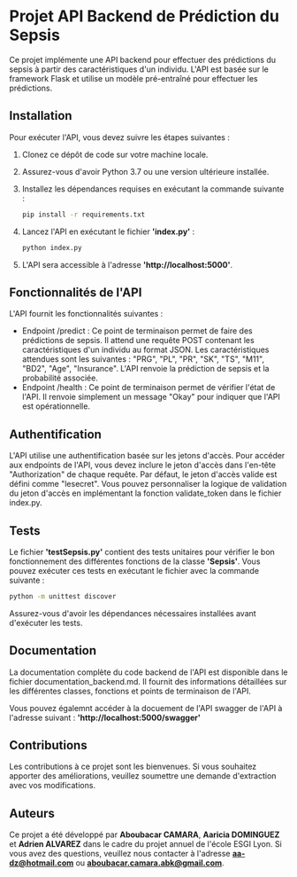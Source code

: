 # Projet API Backend de Prédiction du Sepsis

Ce projet implémente une API backend pour effectuer des prédictions du sepsis à partir des caractéristiques d'un individu. L'API est basée sur le framework Flask et utilise un modèle pré-entraîné pour effectuer les prédictions.

## Installation

Pour exécuter l'API, vous devez suivre les étapes suivantes :

1. Clonez ce dépôt de code sur votre machine locale.

2. Assurez-vous d'avoir Python 3.7 ou une version ultérieure installée.

3. Installez les dépendances requises en exécutant la commande suivante :

   ```bash
   pip install -r requirements.txt

4. Lancez l'API en exécutant le fichier **'index.py'** :

   ```bash
   python index.py

5. L'API sera accessible à l'adresse **'http://localhost:5000'**.

## Fonctionnalités de l'API

L'API fournit les fonctionnalités suivantes :

- Endpoint /predict : Ce point de terminaison permet de faire des prédictions de sepsis. Il attend une requête POST contenant les caractéristiques d'un individu au format JSON. Les caractéristiques attendues sont les suivantes : "PRG", "PL", "PR", "SK", "TS", "M11", "BD2", "Age", "Insurance". L'API renvoie la prédiction de sepsis et la probabilité associée.
- Endpoint /health : Ce point de terminaison permet de vérifier l'état de l'API. Il renvoie simplement un message "Okay" pour indiquer que l'API est opérationnelle.

## Authentification

L'API utilise une authentification basée sur les jetons d'accès. Pour accéder aux endpoints de l'API, vous devez inclure le jeton d'accès dans l'en-tête "Authorization" de chaque requête. Par défaut, le jeton d'accès valide est défini comme "lesecret". Vous pouvez personnaliser la logique de validation du jeton d'accès en implémentant la fonction validate_token dans le fichier index.py.

## Tests

Le fichier **'testSepsis.py'** contient des tests unitaires pour vérifier le bon fonctionnement des différentes fonctions de la classe **'Sepsis'**. Vous pouvez exécuter ces tests en exécutant le fichier avec la commande suivante :

   ```bash
   python -m unittest discover
````

Assurez-vous d'avoir les dépendances nécessaires installées avant d'exécuter les tests.

## Documentation

La documentation complète du code backend de l'API est disponible dans le fichier documentation_backend.md. Il fournit des informations détaillées sur les différentes classes, fonctions et points de terminaison de l'API.

Vous pouvez égalemnt accéder à la docuement de l'API swagger de l'API à l'adresse suivant : 
**'http://localhost:5000/swagger'**

## Contributions

Les contributions à ce projet sont les bienvenues. Si vous souhaitez apporter des améliorations, veuillez soumettre une demande d'extraction avec vos modifications.

## Auteurs

Ce projet a été développé par **Aboubacar CAMARA**, **Aaricia DOMINGUEZ** et **Adrien ALVAREZ** dans le cadre du projet annuel de l'école ESGI Lyon. Si vous avez des questions, veuillez nous contacter à l'adresse **aa-dz@hotmail.com** ou **aboubacar.camara.abk@gmail.com**.

